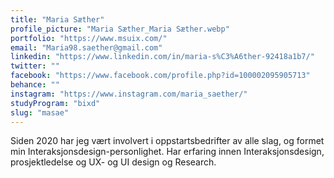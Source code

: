 ```yaml
---
title: "Maria Sæther"
profile_picture: "Maria Sæther_Maria Sæther.webp"
portfolio: "https://www.msuix.com/"
email: "Maria98.saether@gmail.com"
linkedin: "https://www.linkedin.com/in/maria-s%C3%A6ther-92418a1b7/"
twitter: ""
facebook: "https://www.facebook.com/profile.php?id=100002095905713"
behance: ""
instagram: "https://www.instagram.com/maria_saether/"
studyProgram: "bixd"
slug: "masae"
---
```


Siden 2020 har jeg vært involvert i oppstartsbedrifter av alle slag, og formet min Interaksjonsdesign-personlighet. Har erfaring innen Interaksjonsdesign, prosjektledelse og UX- og UI design og Research.
